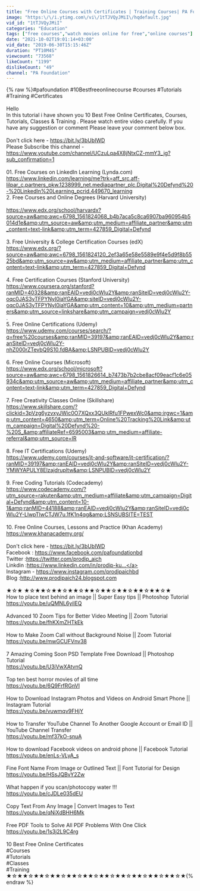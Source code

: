 ```yaml
---
title: "Free Online Courses with Certificates | Training Courses| PA Foundation"
image: "https:\/\/i.ytimg.com\/vi\/1tTJVQyJMiI\/hqdefault.jpg"
vid_id: "1tTJVQyJMiI"
categories: "Education"
tags: ["free courses","watch movies online for free","online courses"]
date: "2021-10-02T19:01:14+03:00"
vid_date: "2019-06-30T15:15:46Z"
duration: "PT10M4S"
viewcount: "73568"
likeCount: "1199"
dislikeCount: "49"
channel: "PA Foundation"
---
```

{% raw %}#pafoundation #10Bestfreeonlinecourse  #courses #Tutorials #Training #Certificates <br /><br />Hello <br />In this tutorial i have shown you 10 Best Free Online Certificates, Courses, Tutorials, Classes &amp; Training . Please watch entire video carefully. If you have any suggestion or comment Please leave your comment below box.<br /><br />Don't click here - <a rel="nofollow" target="blank" href="https://bit.ly/3bUbIWD">https://bit.ly/3bUbIWD</a><br />Please Subscribe this channel - <a rel="nofollow" target="blank" href="https://www.youtube.com/channel/UCzuLqa4X8jNtxCZ-mmY3_jg?sub_confirmation=1">https://www.youtube.com/channel/UCzuLqa4X8jNtxCZ-mmY3_jg?sub_confirmation=1</a><br /><br />01.  Free Courses on LinkedIn Learning (Lynda.com)<br /><a rel="nofollow" target="blank" href="https://www.linkedin.com/learning/me?trk=aff_src.aff-lilpar_c.partners_pkw.1238999_net.mediapartner_plc.Digital%20Defynd%20-%20LinkedIn%20Learning_pcrid.449670_learning">https://www.linkedin.com/learning/me?trk=aff_src.aff-lilpar_c.partners_pkw.1238999_net.mediapartner_plc.Digital%20Defynd%20-%20LinkedIn%20Learning_pcrid.449670_learning</a><br />2. Free Courses and Online Degrees (Harvard University)<br /><br /><a rel="nofollow" target="blank" href="https://www.edx.org/school/harvardx?source=aw&amp;awc=6798_1561824068_b4b7aca5c8ca6907ba960954b5014d1e&amp;utm_source=aw&amp;utm_medium=affiliate_partner&amp;utm_content=text-link&amp;utm_term=427859_Digital+Defynd">https://www.edx.org/school/harvardx?source=aw&amp;awc=6798_1561824068_b4b7aca5c8ca6907ba960954b5014d1e&amp;utm_source=aw&amp;utm_medium=affiliate_partner&amp;utm_content=text-link&amp;utm_term=427859_Digital+Defynd</a><br /><br />3. Free University &amp; College Certification Courses (edX)<br /><a rel="nofollow" target="blank" href="https://www.edx.org/?source=aw&amp;awc=6798_1561824120_2ef3a65e58e5589e9f4e5d9f8b5525bd&amp;utm_source=aw&amp;utm_medium=affiliate_partner&amp;utm_content=text-link&amp;utm_term=427859_Digital+Defynd">https://www.edx.org/?source=aw&amp;awc=6798_1561824120_2ef3a65e58e5589e9f4e5d9f8b5525bd&amp;utm_source=aw&amp;utm_medium=affiliate_partner&amp;utm_content=text-link&amp;utm_term=427859_Digital+Defynd</a><br /><br />4. Free Certification Courses (Stanford University)<br /><a rel="nofollow" target="blank" href="https://www.coursera.org/stanford?ranMID=40328&amp;ranEAID=vedj0cWlu2Y&amp;ranSiteID=vedj0cWlu2Y-oqc0JAS3yTFPYNyI0iaYGA&amp;siteID=vedj0cWlu2Y-oqc0JAS3yTFPYNyI0iaYGA&amp;utm_content=10&amp;utm_medium=partners&amp;utm_source=linkshare&amp;utm_campaign=vedj0cWlu2Y">https://www.coursera.org/stanford?ranMID=40328&amp;ranEAID=vedj0cWlu2Y&amp;ranSiteID=vedj0cWlu2Y-oqc0JAS3yTFPYNyI0iaYGA&amp;siteID=vedj0cWlu2Y-oqc0JAS3yTFPYNyI0iaYGA&amp;utm_content=10&amp;utm_medium=partners&amp;utm_source=linkshare&amp;utm_campaign=vedj0cWlu2Y</a><br />.<br />5. Free Online Certifications (Udemy)<br /><a rel="nofollow" target="blank" href="https://www.udemy.com/courses/search/?q=free%20courses&amp;ranMID=39197&amp;ranEAID=vedj0cWlu2Y&amp;ranSiteID=vedj0cWlu2Y-nhZ000rZTevbQ9S10.fdBA&amp;LSNPUBID=vedj0cWlu2Y">https://www.udemy.com/courses/search/?q=free%20courses&amp;ranMID=39197&amp;ranEAID=vedj0cWlu2Y&amp;ranSiteID=vedj0cWlu2Y-nhZ000rZTevbQ9S10.fdBA&amp;LSNPUBID=vedj0cWlu2Y</a><br /><br />6. Free Online Courses (Microsoft)<br /><a rel="nofollow" target="blank" href="https://www.edx.org/school/microsoft?source=aw&amp;awc=6798_1561826614_b7473b7b2cbe8acf09eacf1c6e05934c&amp;utm_source=aw&amp;utm_medium=affiliate_partner&amp;utm_content=text-link&amp;utm_term=427859_Digital+Defynd">https://www.edx.org/school/microsoft?source=aw&amp;awc=6798_1561826614_b7473b7b2cbe8acf09eacf1c6e05934c&amp;utm_source=aw&amp;utm_medium=affiliate_partner&amp;utm_content=text-link&amp;utm_term=427859_Digital+Defynd</a><br /><br />7. Free Creativity Classes Online (Skillshare) <br /><a rel="nofollow" target="blank" href="https://www.skillshare.com/?clickid=3pVzg6yzvxyJWic0O7XQxx3QUklRfu1FPwexWc0&amp;irgwc=1&amp;utm_content=4650&amp;utm_term=Online%20Tracking%20Link&amp;utm_campaign=Digital%20Defynd%20-%20S_&amp;affiliateRef=6595003&amp;utm_medium=affiliate-referral&amp;utm_source=IR">https://www.skillshare.com/?clickid=3pVzg6yzvxyJWic0O7XQxx3QUklRfu1FPwexWc0&amp;irgwc=1&amp;utm_content=4650&amp;utm_term=Online%20Tracking%20Link&amp;utm_campaign=Digital%20Defynd%20-%20S_&amp;affiliateRef=6595003&amp;utm_medium=affiliate-referral&amp;utm_source=IR</a><br /><br />8. Free IT Certifications (Udemy)<br /><a rel="nofollow" target="blank" href="https://www.udemy.com/courses/it-and-software/it-certification/?ranMID=39197&amp;ranEAID=vedj0cWlu2Y&amp;ranSiteID=vedj0cWlu2Y-YMWYAPULY8Elzajdrupltw&amp;LSNPUBID=vedj0cWlu2Y">https://www.udemy.com/courses/it-and-software/it-certification/?ranMID=39197&amp;ranEAID=vedj0cWlu2Y&amp;ranSiteID=vedj0cWlu2Y-YMWYAPULY8Elzajdrupltw&amp;LSNPUBID=vedj0cWlu2Y</a><br /><br />9. Free Coding Tutorials (Codecademy)<br /><a rel="nofollow" target="blank" href="https://www.codecademy.com/?utm_source=rakuten&amp;utm_medium=affiliate&amp;utm_campaign=Digital+Defynd&amp;utm_content=10-1&amp;ranMID=44188&amp;ranEAID=vedj0cWlu2Y&amp;ranSiteID=vedj0cWlu2Y-LlwpTlwCTJW7u.1fK1n4qg&amp;LSNSUBSITE=TEST">https://www.codecademy.com/?utm_source=rakuten&amp;utm_medium=affiliate&amp;utm_campaign=Digital+Defynd&amp;utm_content=10-1&amp;ranMID=44188&amp;ranEAID=vedj0cWlu2Y&amp;ranSiteID=vedj0cWlu2Y-LlwpTlwCTJW7u.1fK1n4qg&amp;LSNSUBSITE=TEST</a><br /><br />10. Free Online Courses, Lessons and Practice (Khan Academy)<br /><a rel="nofollow" target="blank" href="https://www.khanacademy.org/">https://www.khanacademy.org/</a><br /><br />Don't click here - <a rel="nofollow" target="blank" href="https://bit.ly/3bUbIWD">https://bit.ly/3bUbIWD</a><br />Facebook : <a rel="nofollow" target="blank" href="https://www.facebook.com/pafoundationbd">https://www.facebook.com/pafoundationbd</a><br />Twitter :<a rel="nofollow" target="blank" href="https://twitter.com/prodip_aich">https://twitter.com/prodip_aich</a><br />Linkdin :<a rel="nofollow" target="blank" href="https://www.linkedin.com/in/prodip-ku...">https://www.linkedin.com/in/prodip-ku...</a><br />Instagram - <a rel="nofollow" target="blank" href="https://www.instagram.com/prodipaichbd">https://www.instagram.com/prodipaichbd</a><br />Blog :<a rel="nofollow" target="blank" href="http://www.prodipaich24.blogspot.com">http://www.prodipaich24.blogspot.com</a><br /><br />★☆★ ★☆★★☆★★☆★★☆★★☆★★☆★★☆★★☆★★☆★<br />How to place text behind an image || Super Easy tips || Photoshop Tutorial<br /><a rel="nofollow" target="blank" href="https://youtu.be/uQMNL6yilEQ">https://youtu.be/uQMNL6yilEQ</a><br /><br />Advanced 10 Zoom Tips for Better Video Meeting || Zoom Tutorial<br /><a rel="nofollow" target="blank" href="https://youtu.be/fhKXmZHTkEk">https://youtu.be/fhKXmZHTkEk</a><br /><br />How to Make Zoom Call without Background Noise || Zoom Tutorial<br /><a rel="nofollow" target="blank" href="https://youtu.be/mwGCUFVnv38">https://youtu.be/mwGCUFVnv38</a><br /><br />7 Amazing Coming Soon PSD Template Free Download || Photoshop Tutorial<br /><a rel="nofollow" target="blank" href="https://youtu.be/U3iVwXAtvnQ">https://youtu.be/U3iVwXAtvnQ</a><br /><br />Top ten best horror movies of all time<br /><a rel="nofollow" target="blank" href="https://youtu.be/6Q9FrfRGnVI">https://youtu.be/6Q9FrfRGnVI</a><br /><br />How to Download Instagram Photos and Videos on Android Smart Phone || Instagram Tutorial<br /><a rel="nofollow" target="blank" href="https://youtu.be/vuwmqv9FHjY">https://youtu.be/vuwmqv9FHjY</a><br /><br />How to Transfer YouTube Channel To Another Google Account or Email ID || YouTube Channel Transfer<br /><a rel="nofollow" target="blank" href="https://youtu.be/mf37kO-snuA">https://youtu.be/mf37kO-snuA</a><br /><br />How to download Facebook videos on android phone || Facebook Tutorial<br /><a rel="nofollow" target="blank" href="https://youtu.be/enLs-VLyA_s">https://youtu.be/enLs-VLyA_s</a><br /><br />Fine Font Name From Image or Outlined Text || Font Tutorial for Design<br /><a rel="nofollow" target="blank" href="https://youtu.be/HSsJQBvY2Zw">https://youtu.be/HSsJQBvY2Zw</a><br /><br />What happen if you scan/photocopy water !!!<br /><a rel="nofollow" target="blank" href="https://youtu.be/cJDLe035dEU">https://youtu.be/cJDLe035dEU</a><br /><br />Copy Text From Any Image | Convert Images to Text<br /><a rel="nofollow" target="blank" href="https://youtu.be/qNiXdBHH6Mk">https://youtu.be/qNiXdBHH6Mk</a><br /><br />Free PDF Tools to Solve All PDF Problems With One Click<br /><a rel="nofollow" target="blank" href="https://youtu.be/1s3j2L9C4rg">https://youtu.be/1s3j2L9C4rg</a><br /><br />10 Best Free Online Certificates<br />#Courses<br />#Tutorials<br />#Classes<br />#Training<br />★☆★★☆★★☆★★☆★★☆★★☆★★☆★★☆★★☆★★☆★★☆★{% endraw %}
